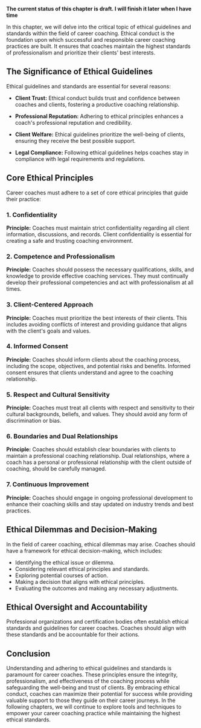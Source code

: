 **The current status of this chapter is draft. I will finish it later when I have time**

In this chapter, we will delve into the critical topic of ethical guidelines and standards within the field of career coaching. Ethical conduct is the foundation upon which successful and responsible career coaching practices are built. It ensures that coaches maintain the highest standards of professionalism and prioritize their clients' best interests.

The Significance of Ethical Guidelines
--------------------------------------

Ethical guidelines and standards are essential for several reasons:

* **Client Trust:** Ethical conduct builds trust and confidence between coaches and clients, fostering a productive coaching relationship.

* **Professional Reputation:** Adhering to ethical principles enhances a coach's professional reputation and credibility.

* **Client Welfare:** Ethical guidelines prioritize the well-being of clients, ensuring they receive the best possible support.

* **Legal Compliance:** Following ethical guidelines helps coaches stay in compliance with legal requirements and regulations.

Core Ethical Principles
-----------------------

Career coaches must adhere to a set of core ethical principles that guide their practice:

### 1. **Confidentiality**

**Principle:** Coaches must maintain strict confidentiality regarding all client information, discussions, and records. Client confidentiality is essential for creating a safe and trusting coaching environment.

### 2. **Competence and Professionalism**

**Principle:** Coaches should possess the necessary qualifications, skills, and knowledge to provide effective coaching services. They must continually develop their professional competencies and act with professionalism at all times.

### 3. **Client-Centered Approach**

**Principle:** Coaches must prioritize the best interests of their clients. This includes avoiding conflicts of interest and providing guidance that aligns with the client's goals and values.

### 4. **Informed Consent**

**Principle:** Coaches should inform clients about the coaching process, including the scope, objectives, and potential risks and benefits. Informed consent ensures that clients understand and agree to the coaching relationship.

### 5. **Respect and Cultural Sensitivity**

**Principle:** Coaches must treat all clients with respect and sensitivity to their cultural backgrounds, beliefs, and values. They should avoid any form of discrimination or bias.

### 6. **Boundaries and Dual Relationships**

**Principle:** Coaches should establish clear boundaries with clients to maintain a professional coaching relationship. Dual relationships, where a coach has a personal or professional relationship with the client outside of coaching, should be carefully managed.

### 7. **Continuous Improvement**

**Principle:** Coaches should engage in ongoing professional development to enhance their coaching skills and stay updated on industry trends and best practices.

Ethical Dilemmas and Decision-Making
------------------------------------

In the field of career coaching, ethical dilemmas may arise. Coaches should have a framework for ethical decision-making, which includes:

* Identifying the ethical issue or dilemma.
* Considering relevant ethical principles and standards.
* Exploring potential courses of action.
* Making a decision that aligns with ethical principles.
* Evaluating the outcomes and making any necessary adjustments.

Ethical Oversight and Accountability
------------------------------------

Professional organizations and certification bodies often establish ethical standards and guidelines for career coaches. Coaches should align with these standards and be accountable for their actions.

Conclusion
----------

Understanding and adhering to ethical guidelines and standards is paramount for career coaches. These principles ensure the integrity, professionalism, and effectiveness of the coaching process while safeguarding the well-being and trust of clients. By embracing ethical conduct, coaches can maximize their potential for success while providing valuable support to those they guide on their career journeys. In the following chapters, we will continue to explore tools and techniques to empower your career coaching practice while maintaining the highest ethical standards.
